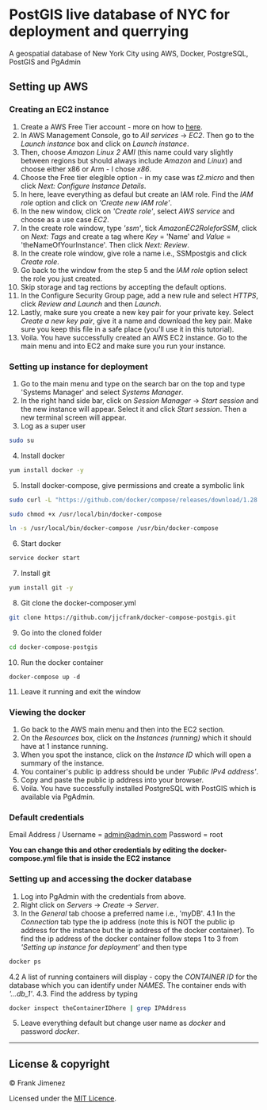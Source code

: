 # PostGIS live database of NYC for deployment and querrying
A geospatial database of New York City using AWS, Docker, PostgreSQL, PostGIS and PgAdmin

## Setting up AWS

### Creating an EC2 instance

1. Create a AWS Free Tier account - more on how to [here](https://aws.amazon.com/free/?all-free-tier.sort-by=item.additionalFields.SortRank&all-free-tier.sort-order=asc).
2. In AWS Management Console, go to *All services* -> *EC2*. Then go to the *Launch instance* box and click on *Launch instance*.
3. Then, choose *Amazon Linux 2 AMI* (this name could vary slightly between regions but should always include *Amazon* and *Linux*) and choose either x86 or Arm - I chose *x86*.
3. Choose the Free tier elegible option - in my case was *t2.micro* and then click *Next: Configure Instance Details*.
4. In here, leave everything as defaul but create an IAM role. Find the *IAM role* option and click on *'Create new IAM role'*.
5. In the new window, click on *'Create role'*, select *AWS service* and choose as a use case *EC2*.
6. In the create role window, type *'ssm'*, tick *AmazonEC2RoleforSSM*, click on *Next: Tags* and create a tag where *Key* = 'Name' and *Value* = 'theNameOfYourInstance'. Then click *Next: Review*.
7. In the create role window, give role a name i.e., SSMpostgis and click *Create role*.
8. Go back to the window from the step 5 and the *IAM role* option select the role you just created.
9. Skip storage and tag rections by accepting the default options.
10. In the Configure Security Group page, add a new rule and select *HTTPS*, click *Review and Launch* and then *Launch*.
11. Lastly, make sure you create a new key pair for your private key. Select *Create a new key pair*, give it a name and download the key pair. Make sure you keep this file in a safe place (you'll use it in this tutorial).
12. Voila. You have successfully created an AWS EC2 instance. Go to the main menu and into EC2 and make sure you run your instance.

### Setting up instance for deployment

1. Go to the main menu and type on the search bar on the top and type 'Systems Manager' and select *Systems Manager*.
2. In the right hand side bar, click on *Session Manager* -> *Start session* and the new instance will appear. Select it and click *Start session*. Then a new terminal screen will appear.
3. Log as a super user
```bash
sudo su
```
4. Install docker
```bash
yum install docker -y
```
5. Install docker-compose, give permissions and create a symbolic link
```bash
sudo curl -L "https://github.com/docker/compose/releases/download/1.28.5/docker-compose-$(uname -s)-$(uname -m)" -o /usr/local/bin/docker-compose
```

```bash
sudo chmod +x /usr/local/bin/docker-compose
```
```bash
ln -s /usr/local/bin/docker-compose /usr/bin/docker-compose
```
6. Start docker
```bash
service docker start
```
7. Install git
```bash
yum install git -y
```
8. Git clone the docker-composer.yml
```bash
git clone https://github.com/jjcfrank/docker-compose-postgis.git
```
9. Go into the cloned folder
```bash
cd docker-compose-postgis
```
10. Run the docker container
```bas
docker-compose up -d
```
11. Leave it running and exit the window

### Viewing the docker

1. Go back to the AWS main menu and then into the EC2 section.
2. On the *Resources* box, click on the *Instances (running)* which it should have at 1 instance running.
3. When you spot the instance, click on the *Instance ID* which will open a summary of the instance.
4. You container's public ip address should be under *'Public IPv4 address'*.
5. Copy and paste the public ip address into your browser.
6. Voila. You have successfully installed PostgreSQL with PostGIS which is available via PgAdmin.

### Default credentials

Email Address / Username = admin@admin.com
Password = root

**You can change this and other credentials by editing the docker-compose.yml file that is inside the EC2 instance**

### Setting up and accessing the docker database

1. Log into PgAdmin with the credentials from above.
2. Right click on *Servers* -> *Create* -> *Server*.
3. In the *General* tab choose a preferred name i.e., 'myDB'.
4.1 In the *Connection* tab type the ip address (note this is NOT the public ip address for the instance but the ip address of the docker container). To find the ip address of the docker container follow steps 1 to 3 from *'Setting up instance for deployment'* and then type
```bash
docker ps
```
4.2 A list of running containers will display - copy the *CONTAINER ID* for the database which you can identify under *NAMES*. The container ends with *'...db_1'*.
4.3. Find the address by typing
```bash
docker inspect theContainerIDhere | grep IPAddress
```
5. Leave everything default but change user name as *docker* and password *docker*.

---

## License & copyright

© Frank Jimenez

Licensed under the [MIT Licence](LICENSE).


